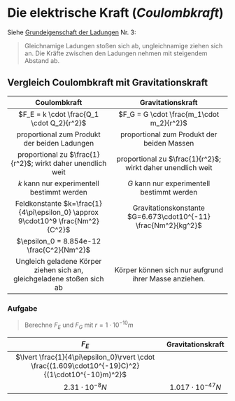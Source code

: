 # Die elektrische Kraft (*Coulombkraft*)

Siehe [Grundeigenschaft der Ladungen](2020-01-16_Ladungsmodell.md) Nr. 3:

> Gleichnamige Ladungen stoßen sich ab, ungleichnamige ziehen sich an. Die Kräfte zwischen den Ladungen nehmen mit steigendem Abstand ab.

## Vergleich Coulombkraft mit Gravitationskraft

|                                  Coulombkraft                                  |                       Gravitationskraft                        |
| :----------------------------------------------------------------------------: | :------------------------------------------------------------: |
|                   $F_E = k \cdot \frac{Q_1 \cdot Q_2}{r^2}$                    |            $F_G = G \cdot \frac{m_1\cdot m_2}{r^2}$            |
|                  proportional zum Produkt der beiden Ladungen                  |           proportional zum Produkt der beiden Massen           |
|          proportional zu $\frac{1}{r^2}$; wirkt daher unendlich weit           |  proportional zu $\frac{1}{r^2}$; wirkt daher unendlich weit   |
|                   $k$ kann nur experimentell bestimmt werden                   |           $G$ kann nur experimentell bestimmt werden           |
| Feldkonstante $k=\frac{1}{4\pi\epsilon_0} \approx 9\cdot10^9 \frac{Nm^2}{C^2}$ | Gravitationskonstante $G=6.673\cdot10^{-11} \frac{Nm^2}{kg^2}$ |
|                   $\epsilon_0 = 8.854e-12 \frac{C^2}{Nm^2}$                    |                                                                |
|     Ungleich geladene Körper ziehen sich an, gleichgeladene stoßen sich ab     |     Körper können sich nur aufgrund ihrer Masse anziehen.      |

### Aufgabe

> Berechne $F_E$ und $F_G$ mit $r=1\cdot10^{-10}m$

|                                               $F_E$                                               |    Gravitationskraft    |
| :-----------------------------------------------------------------------------------------------: | :---------------------: |
| $\lvert \frac{1}{4\pi\epsilon_0}\rvert \cdot \frac{(1.609\cdot10^{-19}C)^2}{(1\cdot10^{-10}m)^2}$ |                         |
|                                       $2.31 \cdot 10^{-8}N$                                       | $1.017 \cdot 10^{-47}N$ |
